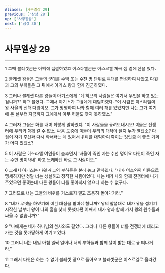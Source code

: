 ```yaml
---
Aliases: [사무엘상 29]
previous: ['삼상 28']
up: ['사무엘상']
next: ['삼상 30']
---
```

# 사무엘상 29

***


1 그때 블레셋군은 아벡에 집결하였고 이스라엘군은 이스르엘 계곡 샘 곁에 진을 쳤다. 

2 블레셋 왕들은 그들의 군대를 수백 또는 수천 명 단위로 부대를 편성하여 나왔고 다윗과 그의 부하들은 그 뒤에서 아기스 왕과 함께 진군하였다. 

3 그러나 블레셋 다른 왕들이 아기스에게 "이 히브리 사람들은 여기서 무엇을 하고 있는 겁니까?" 하고 물었다. 그래서 아기스가 그들에게 대답하였다. "이 사람은 이스라엘의 왕 사울의 신하 다윗이오. 그가 망명하여 나와 함께 여러 해를 있었지만 나는 그가 여기에 온 날부터 지금까지 그에게서 아무 허물도 찾지 못하였소." 

4 그러자 그들은 화를 내며 이렇게 말하였다. "이 사람들을 돌려보내시오! 이들은 전쟁터에 우리와 함께 갈 수 없소. 싸움 도중에 이들이 우리의 대적이 될지 누가 알겠소? 다윗이 자기 주인과 다시 화해하는 데 있어서 우리를 대적하여 죽이는 것만큼 더 좋은 기회가 어디 있겠소? 

5 이 사람은 이스라엘 여인들이 춤추면서 '사울이 죽인 자는 수천 명이요 다윗이 죽인 자는 수만 명이라네' 하고 노래하던 바로 그 사람이오." 

6 그래서 아기스는 다윗과 그의 부하들을 불러 놓고 말하였다. "내가 여호와의 이름으로 맹세하지만 정말 너는 성실하고 정직한 사람이었다. 나는 네가 나와 함께 전쟁터에 나가 주었으면 좋겠는데 다른 왕들이 너를 좋아하지 않으니 하는 수 없구나. 

7 그러므로 너는 그들의 비위를 거스르지 말고 조용히 돌아가거라." 

8 "내가 무엇을 하였기에 이런 대접을 받아야 합니까? 왕의 말씀대로 내가 왕을 섬기기 시작한 날부터 왕이 나의 흠을 찾지 못했다면 어째서 내가 왕과 함께 가서 왕의 원수들과 싸울 수 없습니까?" 

9 "나에게는 네가 하나님의 천사와도 같았다. 그러나 다른 왕들이 너를 전쟁터에 데리고 가는 것을 못마땅하게 여기고 있다. 

10 그러니 너는 내일 아침 일찍 일어나 너의 부하들과 함께 날이 밝는 대로 곧 떠나거라." 

11 그래서 다윗은 하는 수 없이 블레셋 땅으로 돌아오고 블레셋군은 이스르엘로 올라갔다.
